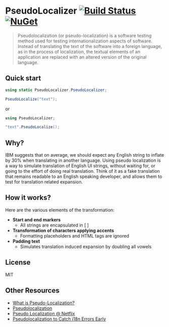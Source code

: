 # PseudoLocalizer [![Build Status][travis build]][project] [![NuGet][nuget badge]][nuget package]

> Pseudolocalization (or pseudo-localization) is a software testing method used for testing internationalization aspects of software. Instead of translating the text of the software into a foreign language, as in the process of localization, the textual elements of an application are replaced with an altered version of the original language.

## Quick start

```C#
using static PseudoLocalizer.PseudoLocalizer;
```

```C#
PseudoLocalize("text");
```
or 

```C#
using PseudoLocalizer;
```

```C#
"text".PseudoLocalize();
```
## Why?

IBM suggests that on average, we should expect any English string to inflate by 30% when translating in another language. Using pseudo localization is a way to simulate translation of English UI strings, without waiting for, or going to the effort of doing real translation. Think of it as a fake translation that remains readable to an English speaking developer, and allows them to test for translation related expansion.

## How it works?

Here are the various elements of the transformation:

* **Start and end markers**
  * All strings are encapsulated in [ ]
* **Transformation of characters applying accents**
  * Formatting placeholders and HTML tags are ignored
* **Padding text**
  * Simulates translation induced expansion by doubling all vowels

## License
MIT

## Other Resources

* [What is Pseudo-Localization?](https://www.globalizationpartners.com/2015/04/17/what-is-pseudo-localization/)
* [Pseudolocalization](https://en.wikipedia.org/wiki/Pseudolocalization)
* [Pseudo Localization @ Netflix](https://medium.com/netflix-techblog/pseudo-localization-netflix-12fff76fbcbe)
* [Pseudolocalization to Catch i18n Errors Early](https://opensource.googleblog.com/2011/06/pseudolocalization-to-catch-i18n-errors.html)


[travis build]: https://travis-ci.org/bymyslf/PseudoLocalizer.svg?branch=master
[project]: https://travis-ci.org/bymyslf/PseudoLocalizer
[nuget badge]: https://img.shields.io/nuget/v/PseudoLocalizer.svg
[nuget package]: https://www.nuget.org/packages/PseudoLocalizer
